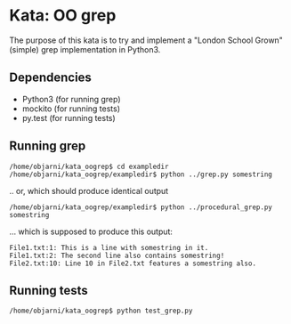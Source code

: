 Kata: OO grep
=============

The purpose of this kata is to try and implement a "London School Grown" (simple) grep implementation in Python3.



Dependencies
------------
* Python3 (for running grep)
* mockito (for running tests)
* py.test (for running tests)

Running grep
------------
    /home/objarni/kata_oogrep$ cd exampledir
    /home/objarni/kata_oogrep/exampledir$ python ../grep.py somestring

.. or, which should produce identical output

    /home/objarni/kata_oogrep/exampledir$ python ../procedural_grep.py somestring

... which is supposed to produce this output:

    File1.txt:1: This is a line with somestring in it.
    File1.txt:2: The second line also contains somestring!
    File2.txt:10: Line 10 in File2.txt features a somestring also.

Running tests
-------------
    /home/objarni/kata_oogrep$ python test_grep.py
    



